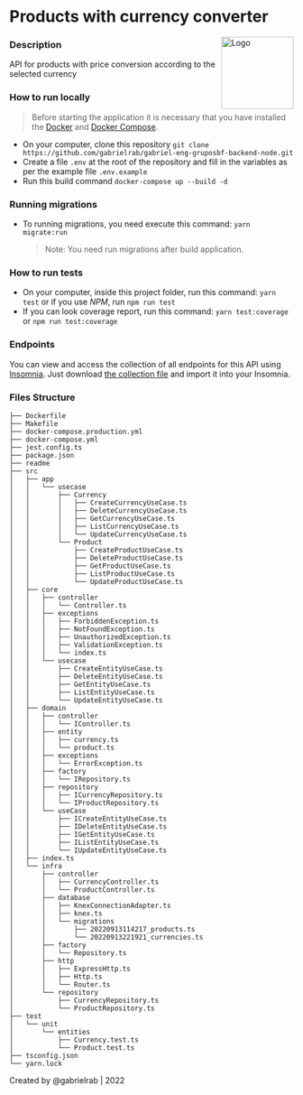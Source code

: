 # Products with currency converter

<img alt="Logo" align="right" src="https://emojipedia-us.s3.dualstack.us-west-1.amazonaws.com/thumbs/240/apple/325/coin_1fa99.png" width="128" />

### Description

API for products with price conversion according to the selected currency

### How to run locally

> Before starting the application it is necessary that you have installed the [Docker](https://docs.docker.com/engine/install/) and [Docker Compose](https://docs.docker.com/compose/install/).

- On your computer, clone this repository
  `git clone https://github.com/gabrielrab/gabriel-eng-gruposbf-backend-node.git`
- Create a file `.env` at the root of the repository and fill in the variables as per the example file `.env.example`
- Run this build command
  `docker-compose up --build -d`

### Running migrations

- To running migrations, you need execute this command:
  `yarn migrate:run`
  > Note: You need run migrations after build application.

### How to run tests

- On your computer, inside this project folder, run this command:
  `yarn test` or if you use _NPM_, run `npm run test`
- If you can look coverage report, run this command:
  `yarn test:coverage` or `npm run test:coverage`

### Endpoints

You can view and access the collection of all endpoints for this API using [Insomnia](https://insomnia.rest/download). Just download [the collection file](https://github.com/gabrielrab/gabriel-eng-gruposbf-backend-node/tree/main/assets/doc/sbf-requests-collections.json) and import it into your Insomnia.

### Files Structure

```
├── Dockerfile
├── Makefile
├── docker-compose.production.yml
├── docker-compose.yml
├── jest.config.ts
├── package.json
├── readme
├── src
│   ├── app
│   │   └── usecase
│   │       ├── Currency
│   │       │   ├── CreateCurrencyUseCase.ts
│   │       │   ├── DeleteCurrencyUseCase.ts
│   │       │   ├── GetCurrencyUseCase.ts
│   │       │   ├── ListCurrencyUseCase.ts
│   │       │   └── UpdateCurrencyUseCase.ts
│   │       └── Product
│   │           ├── CreateProductUseCase.ts
│   │           ├── DeleteProductUseCase.ts
│   │           ├── GetProductUseCase.ts
│   │           ├── ListProductUseCase.ts
│   │           └── UpdateProductUseCase.ts
│   ├── core
│   │   ├── controller
│   │   │   └── Controller.ts
│   │   ├── exceptions
│   │   │   ├── ForbiddenException.ts
│   │   │   ├── NotFoundException.ts
│   │   │   ├── UnauthorizedException.ts
│   │   │   ├── ValidationException.ts
│   │   │   └── index.ts
│   │   └── usecase
│   │       ├── CreateEntityUseCase.ts
│   │       ├── DeleteEntityUseCase.ts
│   │       ├── GetEntityUseCase.ts
│   │       ├── ListEntityUseCase.ts
│   │       └── UpdateEntityUseCase.ts
│   ├── domain
│   │   ├── controller
│   │   │   └── IController.ts
│   │   ├── entity
│   │   │   ├── currency.ts
│   │   │   └── product.ts
│   │   ├── exceptions
│   │   │   └── ErrorException.ts
│   │   ├── factory
│   │   │   └── IRepository.ts
│   │   ├── repository
│   │   │   ├── ICurrencyRepository.ts
│   │   │   └── IProductRepository.ts
│   │   └── useCase
│   │       ├── ICreateEntityUseCase.ts
│   │       ├── IDeleteEntityUseCase.ts
│   │       ├── IGetEntityUseCase.ts
│   │       ├── IListEntityUseCase.ts
│   │       └── IUpdateEntityUseCase.ts
│   ├── index.ts
│   └── infra
│       ├── controller
│       │   ├── CurrencyController.ts
│       │   └── ProductController.ts
│       ├── database
│       │   ├── KnexConnectionAdapter.ts
│       │   ├── knex.ts
│       │   └── migrations
│       │       ├── 20220913114217_products.ts
│       │       └── 20220913221921_currencies.ts
│       ├── factory
│       │   └── Repository.ts
│       ├── http
│       │   ├── ExpressHttp.ts
│       │   ├── Http.ts
│       │   └── Router.ts
│       └── repository
│           ├── CurrencyRepository.ts
│           └── ProductRepository.ts
├── test
│   └── unit
│       └── entities
│           ├── Currency.test.ts
│           └── Product.test.ts
├── tsconfig.json
└── yarn.lock
```

Created by @gabrielrab | 2022
